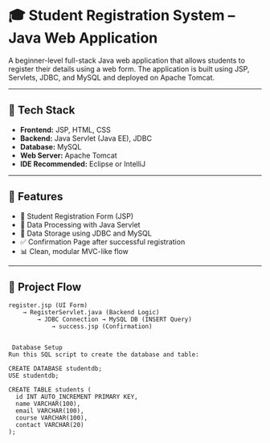# 🎓 Student Registration System – Java Web Application

A beginner-level full-stack Java web application that allows students to register their details using a web form. The application is built using JSP, Servlets, JDBC, and MySQL and deployed on Apache Tomcat.

---

## 🚀 Tech Stack

- **Frontend:** JSP, HTML, CSS  
- **Backend:** Java Servlet (Java EE), JDBC  
- **Database:** MySQL  
- **Web Server:** Apache Tomcat  
- **IDE Recommended:** Eclipse or IntelliJ

---

## 🧾 Features

- 📝 Student Registration Form (JSP)
- 🎯 Data Processing with Java Servlet
- 💾 Data Storage using JDBC and MySQL
- ✅ Confirmation Page after successful registration
- 📊 Clean, modular MVC-like flow

---

## 🧭 Project Flow

```text
register.jsp (UI Form)
    → RegisterServlet.java (Backend Logic)
        → JDBC Connection → MySQL DB (INSERT Query)
            → success.jsp (Confirmation)


 Database Setup
Run this SQL script to create the database and table:

CREATE DATABASE studentdb;
USE studentdb;

CREATE TABLE students (
  id INT AUTO_INCREMENT PRIMARY KEY,
  name VARCHAR(100),
  email VARCHAR(100),
  course VARCHAR(100),
  contact VARCHAR(20)
);
